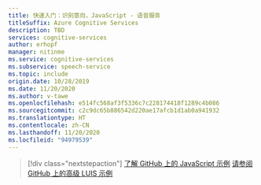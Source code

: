 ```yaml
---
title: 快速入门：识别意向，JavaScript - 语音服务
titleSuffix: Azure Cognitive Services
description: TBD
services: cognitive-services
author: erhopf
manager: nitinme
ms.service: cognitive-services
ms.subservice: speech-service
ms.topic: include
origin.date: 10/28/2019
ms.date: 11/20/2020
ms.author: v-tawe
ms.openlocfilehash: e514fc568af3f5336c7c228174418f1289c4b086
ms.sourcegitcommit: c2c9dc65b886542d220ae17afcb1d1ab0a941932
ms.translationtype: HT
ms.contentlocale: zh-CN
ms.lasthandoff: 11/20/2020
ms.locfileid: "94979539"
---
```

> [!div class="nextstepaction"]
> [了解 GitHub 上的 JavaScript 示例](https://aka.ms/speech/github-javascript)
> [请参阅 GitHub 上的高级 LUIS 示例](https://github.com/Azure/pizza_luis_bot)